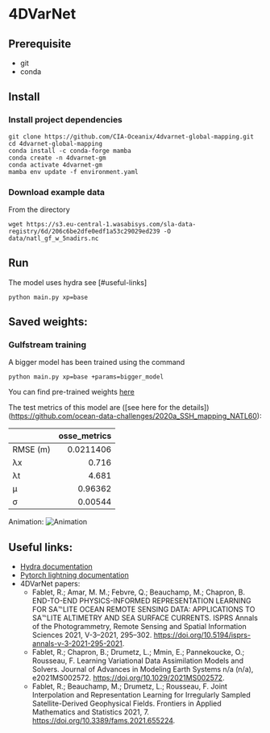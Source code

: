 # 4DVarNet

## Prerequisite
- git
- conda

## Install
### Install project dependencies
```
git clone https://github.com/CIA-Oceanix/4dvarnet-global-mapping.git
cd 4dvarnet-global-mapping
conda install -c conda-forge mamba
conda create -n 4dvarnet-gm
conda activate 4dvarnet-gm
mamba env update -f environment.yaml
```

### Download example data
From the directory
```
wget https://s3.eu-central-1.wasabisys.com/sla-data-registry/6d/206c6be2dfe0edf1a53c29029ed239 -O data/natl_gf_w_5nadirs.nc
```

## Run
The model uses hydra see [#useful-links]
```
python main.py xp=base
```
## Saved weights:

### Gulfstream training
A bigger model has been trained using the command

```
python main.py xp=base +params=bigger_model
```

You can find pre-trained weights [here](https://s3.eu-central-1.wasabisys.com/melody/quentin_cloud/starter_big_mod_07a265.ckpt)

The test metrics of this model are ([see here for the details])(https://github.com/ocean-data-challenges/2020a_SSH_mapping_NATL60):

|          |   osse_metrics |
|:---------|---------------:|
| RMSE (m) |      0.0211406 |
| λx       |      0.716     |
| λt       |      4.681     |
| μ        |      0.96362   |
| σ        |      0.00544   |

Animation:
![Animation](https://s3.eu-central-1.wasabisys.com/melody/quentin_cloud/starter_anim.gif)



## Useful links:
- [Hydra documentation](https://hydra.cc/docs/intro/)
- [Pytorch lightning documentation](https://pytorch-lightning.readthedocs.io/en/stable/index.html#get-started)
- 4DVarNet papers:
	- Fablet, R.; Amar, M. M.; Febvre, Q.; Beauchamp, M.; Chapron, B. END-TO-END PHYSICS-INFORMED REPRESENTATION LEARNING FOR SA℡LITE OCEAN REMOTE SENSING DATA: APPLICATIONS TO SA℡LITE ALTIMETRY AND SEA SURFACE CURRENTS. ISPRS Annals of the Photogrammetry, Remote Sensing and Spatial Information Sciences 2021, V-3–2021, 295–302. https://doi.org/10.5194/isprs-annals-v-3-2021-295-2021.
	- Fablet, R.; Chapron, B.; Drumetz, L.; Mmin, E.; Pannekoucke, O.; Rousseau, F. Learning Variational Data Assimilation Models and Solvers. Journal of Advances in Modeling Earth Systems n/a (n/a), e2021MS002572. https://doi.org/10.1029/2021MS002572.
	- Fablet, R.; Beauchamp, M.; Drumetz, L.; Rousseau, F. Joint Interpolation and Representation Learning for Irregularly Sampled Satellite-Derived Geophysical Fields. Frontiers in Applied Mathematics and Statistics 2021, 7. https://doi.org/10.3389/fams.2021.655224.

